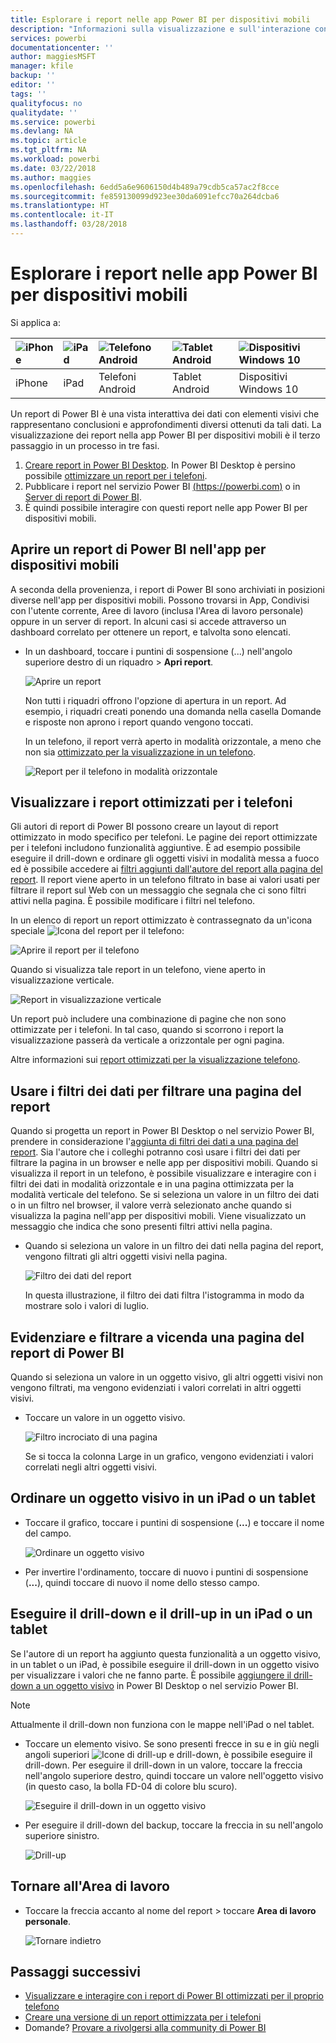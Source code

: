 ```yaml
---
title: Esplorare i report nelle app Power BI per dispositivi mobili
description: "Informazioni sulla visualizzazione e sull'interazione con i report nelle app Power BI nel telefono o nel tablet. Creare report nel servizio Power BI o Power BI Desktop, quindi interagire con essi nelle app per dispositivi mobili. "
services: powerbi
documentationcenter: ''
author: maggiesMSFT
manager: kfile
backup: ''
editor: ''
tags: ''
qualityfocus: no
qualitydate: ''
ms.service: powerbi
ms.devlang: NA
ms.topic: article
ms.tgt_pltfrm: NA
ms.workload: powerbi
ms.date: 03/22/2018
ms.author: maggies
ms.openlocfilehash: 6edd5a6e9606150d4b489a79cdb5ca57ac2f8cce
ms.sourcegitcommit: fe859130099d923ee30da6091efcc70a264dcba6
ms.translationtype: HT
ms.contentlocale: it-IT
ms.lasthandoff: 03/28/2018
---
```

# <a name="explore-reports-in-the-power-bi-mobile-apps"></a>Esplorare i report nelle app Power BI per dispositivi mobili
Si applica a:

| ![iPhone](media/mobile-reports-in-the-mobile-apps/ios-logo-40-px.png) | ![iPad](media/mobile-reports-in-the-mobile-apps/ios-logo-40-px.png) | ![Telefono Android](media/mobile-reports-in-the-mobile-apps/android-logo-40-px.png) | ![Tablet Android](media/mobile-reports-in-the-mobile-apps/android-logo-40-px.png) | ![Dispositivi Windows 10](media/mobile-reports-in-the-mobile-apps/win-10-logo-40-px.png) |
|:--- |:--- |:--- |:--- |:--- |
| iPhone |iPad |Telefoni Android |Tablet Android |Dispositivi Windows 10 |

Un report di Power BI è una vista interattiva dei dati con elementi visivi che rappresentano conclusioni e approfondimenti diversi ottenuti da tali dati. La visualizzazione dei report nella app Power BI per dispositivi mobili è il terzo passaggio in un processo in tre fasi.

1. [Creare report in Power BI Desktop](desktop-report-view.md). In Power BI Desktop è persino possibile [ottimizzare un report per i telefoni](mobile-apps-view-phone-report.md). 
2. Pubblicare i report nel servizio Power BI [(https://powerbi.com)](https://powerbi.com) o in [Server di report di Power BI](report-server/get-started.md).  
3. È quindi possibile interagire con questi report nelle app Power BI per dispositivi mobili.

## <a name="open-a-power-bi-report-in-the-mobile-app"></a>Aprire un report di Power BI nell'app per dispositivi mobili
A seconda della provenienza, i report di Power BI sono archiviati in posizioni diverse nell'app per dispositivi mobili. Possono trovarsi in App, Condivisi con l'utente corrente, Aree di lavoro (inclusa l'Area di lavoro personale) oppure in un server di report. In alcuni casi si accede attraverso un dashboard correlato per ottenere un report, e talvolta sono elencati.

* In un dashboard, toccare i puntini di sospensione (...) nell'angolo superiore destro di un riquadro > **Apri report**.
  
  ![Aprire un report](media/mobile-reports-in-the-mobile-apps/power-bi-android-open-report-tile.png)
  
  Non tutti i riquadri offrono l'opzione di apertura in un report. Ad esempio, i riquadri creati ponendo una domanda nella casella Domande e risposte non aprono i report quando vengono toccati. 
  
  In un telefono, il report verrà aperto in modalità orizzontale, a meno che non sia [ottimizzato per la visualizzazione in un telefono](mobile-reports-in-the-mobile-apps.md#view-reports-optimized-for-phones).
  
  ![Report per il telefono in modalità orizzontale](media/mobile-reports-in-the-mobile-apps/power-bi-iphone-report-landscape.png)

## <a name="view-reports-optimized-for-phones"></a>Visualizzare i report ottimizzati per i telefoni
Gli autori di report di Power BI possono creare un layout di report ottimizzato in modo specifico per telefoni. Le pagine dei report ottimizzate per i telefoni includono funzionalità aggiuntive. È ad esempio possibile eseguire il drill-down e ordinare gli oggetti visivi in modalità messa a fuoco ed è possibile accedere ai [filtri aggiunti dall'autore del report alla pagina del report](mobile-apps-view-phone-report.md#filter-the-report-page-on-a-phone). Il report viene aperto in un telefono filtrato in base ai valori usati per filtrare il report sul Web con un messaggio che segnala che ci sono filtri attivi nella pagina. È possibile modificare i filtri nel telefono.

In un elenco di report un report ottimizzato è contrassegnato da un'icona speciale ![Icona del report per il telefono](media/mobile-reports-in-the-mobile-apps/power-bi-phone-report-icon.png):

![Aprire il report per il telefono](media/mobile-reports-in-the-mobile-apps/power-bi-android-phone-report.png)

Quando si visualizza tale report in un telefono, viene aperto in visualizzazione verticale.

![Report in visualizzazione verticale](media/mobile-reports-in-the-mobile-apps/07-power-bi-phone-report-portrait.png)

 Un report può includere una combinazione di pagine che non sono ottimizzate per i telefoni. In tal caso, quando si scorrono i report la visualizzazione passerà da verticale a orizzontale per ogni pagina.

Altre informazioni sui [report ottimizzati per la visualizzazione telefono](mobile-apps-view-phone-report.md).

## <a name="use-slicers-to-filter-a-report-page"></a>Usare i filtri dei dati per filtrare una pagina del report
Quando si progetta un report in Power BI Desktop o nel servizio Power BI, prendere in considerazione l'[aggiunta di filtri dei dati a una pagina del report](power-bi-visualization-slicers.md). Sia l'autore che i colleghi potranno così usare i filtri dei dati per filtrare la pagina in un browser e nelle app per dispositivi mobili. Quando si visualizza il report in un telefono, è possibile visualizzare e interagire con i filtri dei dati in modalità orizzontale e in una pagina ottimizzata per la modalità verticale del telefono. Se si seleziona un valore in un filtro dei dati o in un filtro nel browser, il valore verrà selezionato anche quando si visualizza la pagina nell'app per dispositivi mobili. Viene visualizzato un messaggio che indica che sono presenti filtri attivi nella pagina.  

* Quando si seleziona un valore in un filtro dei dati nella pagina del report, vengono filtrati gli altri oggetti visivi nella pagina.
  
  ![Filtro dei dati del report](media/mobile-reports-in-the-mobile-apps/power-bi-android-tablet-report-slicer.png)
  
  In questa illustrazione, il filtro dei dati filtra l'istogramma in modo da mostrare solo i valori di luglio.

## <a name="cross-filter-and-highlight-a-power-bi-report-page"></a>Evidenziare e filtrare a vicenda una pagina del report di Power BI
Quando si seleziona un valore in un oggetto visivo, gli altri oggetti visivi non vengono filtrati, ma vengono evidenziati i valori correlati in altri oggetti visivi.

* Toccare un valore in un oggetto visivo.
  
  ![Filtro incrociato di una pagina](media/mobile-reports-in-the-mobile-apps/power-bi-android-tablet-report-highlight.png)
  
  Se si tocca la colonna Large in un grafico, vengono evidenziati i valori correlati negli altri oggetti visivi. 

## <a name="sort-a-visual-on-an-ipad-or-a-tablet"></a>Ordinare un oggetto visivo in un iPad o un tablet
* Toccare il grafico, toccare i puntini di sospensione (**...**) e toccare il nome del campo.
  
   ![Ordinare un oggetto visivo](media/mobile-reports-in-the-mobile-apps/power-bi-android-tablet-report-sort.png)
* Per invertire l'ordinamento, toccare di nuovo i puntini di sospensione (**...**), quindi toccare di nuovo il nome dello stesso campo.

## <a name="drill-down-and-up-in-a-visual-on-an-ipad-or-a-tablet"></a>Eseguire il drill-down e il drill-up in un iPad o un tablet
Se l'autore di un report ha aggiunto questa funzionalità a un oggetto visivo, in un tablet o un iPad, è possibile eseguire il drill-down in un oggetto visivo per visualizzare i valori che ne fanno parte. È possibile [aggiungere il drill-down a un oggetto visivo](power-bi-visualization-drill-down.md) in Power BI Desktop o nel servizio Power BI. 

> [!NOTE]
> Attualmente il drill-down non funziona con le mappe nell'iPad o nel tablet.
> 
> 

* Toccare un elemento visivo. Se sono presenti frecce in su e in giù negli angoli superiori ![Icone di drill-up e drill-down](media/mobile-reports-in-the-mobile-apps/power-bi-mobile-drill-up-down.png), è possibile eseguire il drill-down. Per eseguire il drill-down in un valore, toccare la freccia nell'angolo superiore destro, quindi toccare un valore nell'oggetto visivo (in questo caso, la bolla FD-04 di colore blu scuro).
  
  ![Eseguire il drill-down in un oggetto visivo](media/mobile-reports-in-the-mobile-apps/power-bi-mobile-drill-down-one.png)
* Per eseguire il drill-down del backup, toccare la freccia in su nell'angolo superiore sinistro.
  
  ![Drill-up](media/mobile-reports-in-the-mobile-apps/power-bi-mobile-drill-up.png)

## <a name="go-back-to-my-workspace"></a>Tornare all'Area di lavoro
* Toccare la freccia accanto al nome del report > toccare **Area di lavoro personale**.
  
  ![Tornare indietro](media/mobile-reports-in-the-mobile-apps/power-bi-iphone-report-back.png)

## <a name="next-steps"></a>Passaggi successivi
* [Visualizzare e interagire con i report di Power BI ottimizzati per il proprio telefono](mobile-apps-view-phone-report.md)
* [Creare una versione di un report ottimizzata per i telefoni](desktop-create-phone-report.md)
* Domande? [Provare a rivolgersi alla community di Power BI](http://community.powerbi.com/)

